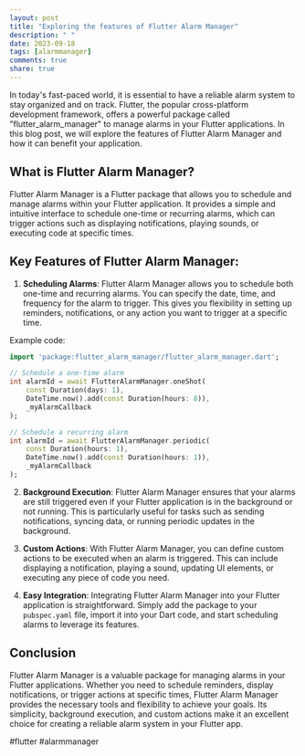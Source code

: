 ```yaml
---
layout: post
title: "Exploring the features of Flutter Alarm Manager"
description: " "
date: 2023-09-18
tags: [alarmmanager]
comments: true
share: true
---
```


In today's fast-paced world, it is essential to have a reliable alarm system to stay organized and on track. Flutter, the popular cross-platform development framework, offers a powerful package called "flutter_alarm_manager" to manage alarms in your Flutter applications. In this blog post, we will explore the features of Flutter Alarm Manager and how it can benefit your application.

## What is Flutter Alarm Manager?
Flutter Alarm Manager is a Flutter package that allows you to schedule and manage alarms within your Flutter application. It provides a simple and intuitive interface to schedule one-time or recurring alarms, which can trigger actions such as displaying notifications, playing sounds, or executing code at specific times.

## Key Features of Flutter Alarm Manager:
1. **Scheduling Alarms**: Flutter Alarm Manager allows you to schedule both one-time and recurring alarms. You can specify the date, time, and frequency for the alarm to trigger. This gives you flexibility in setting up reminders, notifications, or any action you want to trigger at a specific time.

Example code:
```dart
import 'package:flutter_alarm_manager/flutter_alarm_manager.dart';

// Schedule a one-time alarm
int alarmId = await FlutterAlarmManager.oneShot(
    const Duration(days: 1),
    DateTime.now().add(const Duration(hours: 8)),
    _myAlarmCallback
);

// Schedule a recurring alarm
int alarmId = await FlutterAlarmManager.periodic(
    const Duration(hours: 1),
    DateTime.now().add(const Duration(hours: 1)),
    _myAlarmCallback
);
```

2. **Background Execution**: Flutter Alarm Manager ensures that your alarms are still triggered even if your Flutter application is in the background or not running. This is particularly useful for tasks such as sending notifications, syncing data, or running periodic updates in the background.

3. **Custom Actions**: With Flutter Alarm Manager, you can define custom actions to be executed when an alarm is triggered. This can include displaying a notification, playing a sound, updating UI elements, or executing any piece of code you need.

4. **Easy Integration**: Integrating Flutter Alarm Manager into your Flutter application is straightforward. Simply add the package to your `pubspec.yaml` file, import it into your Dart code, and start scheduling alarms to leverage its features.

## Conclusion
Flutter Alarm Manager is a valuable package for managing alarms in your Flutter applications. Whether you need to schedule reminders, display notifications, or trigger actions at specific times, Flutter Alarm Manager provides the necessary tools and flexibility to achieve your goals. Its simplicity, background execution, and custom actions make it an excellent choice for creating a reliable alarm system in your Flutter app.

#flutter #alarmmanager